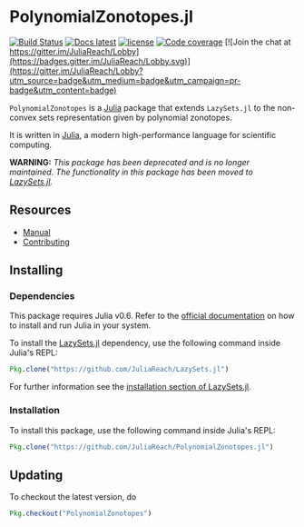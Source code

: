 # PolynomialZonotopes.jl

[![Build Status](https://travis-ci.org/JuliaReach/PolynomialZonotopes.jl.svg?branch=master)](https://travis-ci.org/JuliaReach/PolynomialZonotopes.jl)
[![Docs latest](https://img.shields.io/badge/docs-latest-blue.svg)](http://juliareach.github.io/PolynomialZonotopes.jl/latest/)
[![license](https://img.shields.io/github/license/mashape/apistatus.svg?maxAge=2592000)](https://github.com/JuliaReach/PolynomialZonotopes.jl/blob/master/LICENSE)
[![Code coverage](http://codecov.io/github/JuliaReach/PolynomialZonotopes.jl/coverage.svg?branch=master)](https://codecov.io/github/JuliaReach/PolynomialZonotopes.jl?branch=master)
[![Join the chat at https://gitter.im/JuliaReach/Lobby](https://badges.gitter.im/JuliaReach/Lobby.svg)](https://gitter.im/JuliaReach/Lobby?utm_source=badge&utm_medium=badge&utm_campaign=pr-badge&utm_content=badge)

`PolynomialZonotopes` is a [Julia](http://julialang.org) package that extends
`LazySets.jl` to the non-convex sets representation given by polynomial zonotopes.

It is written in [Julia](http://julialang.org), a modern high-performance language
for scientific computing.

**WARNING:**  *This package has been deprecated and is no longer maintained. The functionality in this package has been moved to [LazySets.jl](https://github.com/JuliaReach/LazySets.jl/).*

## Resources

- [Manual](http://juliareach.github.io/PolynomialZonotopes.jl/latest/)
- [Contributing](http://juliareach.github.io/PolynomialZonotopes.jl/latest/about.html)

## Installing

### Dependencies

This package requires Julia v0.6. Refer to the [official documentation](https://julialang.org/downloads)
on how to install and run Julia in your system.

To install the [LazySets.jl](https://github.com/JuliaReach/LazySets.jl) dependency,
use the following command inside Julia's REPL:

```julia
Pkg.clone("https://github.com/JuliaReach/LazySets.jl")
```

For further information see the
[installation section of LazySets.jl](https://github.com/JuliaReach/LazySets.jl#installing).

### Installation

To install this package, use the following command inside Julia's REPL:
```julia
Pkg.clone("https://github.com/JuliaReach/PolynomialZonotopes.jl")
```

## Updating

To checkout the latest version, do
```julia
Pkg.checkout("PolynomialZonotopes")
````

